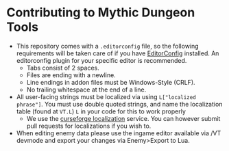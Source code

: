 # Contributing to Mythic Dungeon Tools

- This repository comes with a `.editorconfig` file, so the following requirements will be taken care of if you have [EditorConfig](https://editorconfig.org/) installed. An editorconfig plugin for your specific editor is recommended.
  - Tabs consist of 2 spaces.
  - Files are ending with a newline.
  - Line endings in addon files must be Windows-Style (CRLF).
  - No trailing whitespace at the end of a line.
- All user-facing strings must be localized via using `L["localized phrase"]`. You must use double quoted strings, and name the localization table (found at `VT.L`) `L` in your code for this to work properly
  - We use the [curseforge localization](https://www.curseforge.com/wow/addons/mythic-dungeon-tools/localization) service. You can however submit pull requests for localizations if you wish to.
- When editing enemy data please use the ingame editor available via /VT devmode and export your changes via Enemy>Export to Lua.

